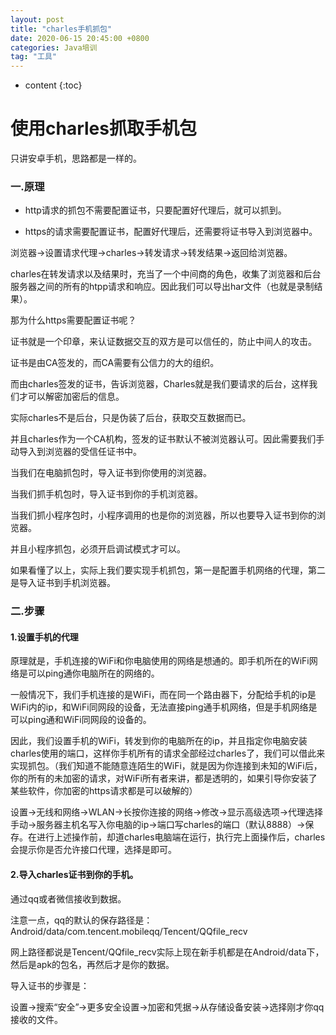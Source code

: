 ```yaml
---
layout: post  
title: "charles手机抓包"  
date: 2020-06-15 20:45:00 +0800  
categories: Java培训  
tag: "工具"  
---
```


* content
{:toc}  

# 使用charles抓取手机包

只讲安卓手机，思路都是一样的。

### 一.原理

- http请求的抓包不需要配置证书，只要配置好代理后，就可以抓到。

- https的请求需要配置证书，配置好代理后，还需要将证书导入到浏览器中。

浏览器->设置请求代理->charles->转发请求->转发结果->返回给浏览器。

charles在转发请求以及结果时，充当了一个中间商的角色，收集了浏览器和后台服务器之间的所有的htpp请求和响应。因此我们可以导出har文件（也就是录制结果）。

那为什么https需要配置证书呢？

证书就是一个印章，来认证数据交互的双方是可以信任的，防止中间人的攻击。

证书是由CA签发的，而CA需要有公信力的大的组织。

而由charles签发的证书，告诉浏览器，Charles就是我们要请求的后台，这样我们才可以解密加密后的信息。

实际charles不是后台，只是伪装了后台，获取交互数据而已。

并且charles作为一个CA机构，签发的证书默认不被浏览器认可。因此需要我们手动导入到浏览器的受信任证书中。

当我们在电脑抓包时，导入证书到你使用的浏览器。

当我们抓手机包时，导入证书到你的手机浏览器。

当我们抓小程序包时，小程序调用的也是你的浏览器，所以也要导入证书到你的浏览器。

并且小程序抓包，必须开启调试模式才可以。

如果看懂了以上，实际上我们要实现手机抓包，第一是配置手机网络的代理，第二是导入证书到手机浏览器。

### 二.步骤

#### 1.设置手机的代理

原理就是，手机连接的WiFi和你电脑使用的网络是想通的。即手机所在的WiFi网络是可以ping通你电脑所在的网络的。

一般情况下，我们手机连接的是WiFi，而在同一个路由器下，分配给手机的ip是WiFi内的ip，和WiFi同网段的设备，无法直接ping通手机网络，但是手机网络是可以ping通和WiFi同网段的设备的。

因此，我们设置手机的WiFi，转发到你的电脑所在的ip，并且指定你电脑安装charles使用的端口，这样你手机所有的请求全部经过charles了，我们可以借此来实现抓包。（我们知道不能随意连陌生的WiFi，就是因为你连接到未知的WiFi后，你的所有的未加密的请求，对WiFi所有者来讲，都是透明的，如果引导你安装了某些软件，你加密的https请求都是可以破解的）

设置->无线和网络->WLAN->长按你连接的网络->修改->显示高级选项->代理选择手动->服务器主机名写入你电脑的ip->端口写charles的端口（默认8888）->保存。在进行上述操作前，却道charles电脑端在运行，执行完上面操作后，charles会提示你是否允许接口代理，选择是即可。

#### 2.导入charles证书到你的手机。

通过qq或者微信接收到数据。

注意一点，qq的默认的保存路径是：Android/data/com.tencent.mobileqq/Tencent/QQfile_recv

网上路径都说是Tencent/QQfile_recv实际上现在新手机都是在Android/data下，然后是apk的包名，再然后才是你的数据。

导入证书的步骤是：

设置->搜索“安全”->更多安全设置->加密和凭据->从存储设备安装->选择刚才你qq接收的文件。


